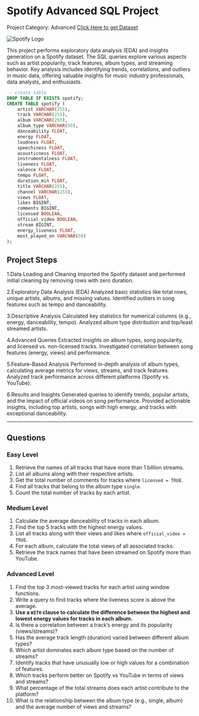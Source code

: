 # Spotify Advanced SQL Project
Project Category: Advanced
[Click Here to get Dataset](https://www.kaggle.com/datasets/sanjanchaudhari/spotify-dataset)

![Spotify Logo](https://github.com/najirh/najirh-Spotify-Data-Analysis-using-SQL/blob/main/spotify_logo.jpg)


This project performs exploratory data analysis (EDA) and insights generation on a Spotify dataset. The SQL queries explore various aspects such as artist popularity, track features, album types, and streaming behavior. Key analysis includes identifying trends, correlations, and outliers in music data, offering valuable insights for music industry professionals, data analysts, and enthusiasts.

```sql
-- create table
DROP TABLE IF EXISTS spotify;
CREATE TABLE spotify (
    artist VARCHAR(255),
    track VARCHAR(255),
    album VARCHAR(255),
    album_type VARCHAR(50),
    danceability FLOAT,
    energy FLOAT,
    loudness FLOAT,
    speechiness FLOAT,
    acousticness FLOAT,
    instrumentalness FLOAT,
    liveness FLOAT,
    valence FLOAT,
    tempo FLOAT,
    duration_min FLOAT,
    title VARCHAR(255),
    channel VARCHAR(255),
    views FLOAT,
    likes BIGINT,
    comments BIGINT,
    licensed BOOLEAN,
    official_video BOOLEAN,
    stream BIGINT,
    energy_liveness FLOAT,
    most_played_on VARCHAR(50)
);
```
## Project Steps

1.Data Loading and Cleaning
	Imported the Spotify dataset and performed initial cleaning by removing rows with zero duration.

2.Exploratory Data Analysis (EDA)
	Analyzed basic statistics like total rows, unique artists, albums, and missing values.
	Identified outliers in song features such as tempo and danceability. 
 
3.Descriptive Analysis
	Calculated key statistics for numerical columns (e.g., energy, danceability, tempo).
	Analyzed album type distribution and top/least streamed artists.
 
4.Advanced Queries
	Extracted insights on album types, song popularity, and licensed vs. non-licensed tracks.
	Investigated correlation between song features (energy, views) and performance.
 
5.Feature-Based Analysis
	Performed in-depth analysis of album types, calculating average metrics for views, streams, and track features.
	Analyzed track performance across different platforms (Spotify vs. YouTube).
 
6.Results and Insights
	Generated queries to identify trends, popular artists, and the impact of official videos on song performance.
	Provided actionable insights, including top artists, songs with high energy, and tracks with exceptional danceability.
  
---

## Questions

### Easy Level
1. Retrieve the names of all tracks that have more than 1 billion streams.
2. List all albums along with their respective artists.
3. Get the total number of comments for tracks where `licensed = TRUE`.
4. Find all tracks that belong to the album type `single`.
5. Count the total number of tracks by each artist.

### Medium Level
1. Calculate the average danceability of tracks in each album.
2. Find the top 5 tracks with the highest energy values.
3. List all tracks along with their views and likes where `official_video = TRUE`.
4. For each album, calculate the total views of all associated tracks.
5. Retrieve the track names that have been streamed on Spotify more than YouTube.

### Advanced Level
1. Find the top 3 most-viewed tracks for each artist using window functions.
2. Write a query to find tracks where the liveness score is above the average.
3. **Use a `WITH` clause to calculate the difference between the highest and lowest energy values for tracks in each album.**
14. Is there a correlation between a track’s energy and its popularity (views/streams)?
15. Has the average track length (duration) varied between different album types?
16. Which artist dominates each album type based on the number of streams?
17. Identify tracks that have unusually low or high values for a combination of features.
18. Which tracks perform better on Spotify vs YouTube in terms of views and streams?
19. What percentage of the total streams does each artist contribute to the platform?
20. What is the relationship between the album type (e.g., single, album) and the average number of views and streams?
   






